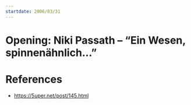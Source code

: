 ```yaml
---
startdate: 2006/03/31
---
```

# Opening: Niki Passath – “Ein Wesen, spinnenähnlich…”

# References
* https://5uper.net/post/145.html
